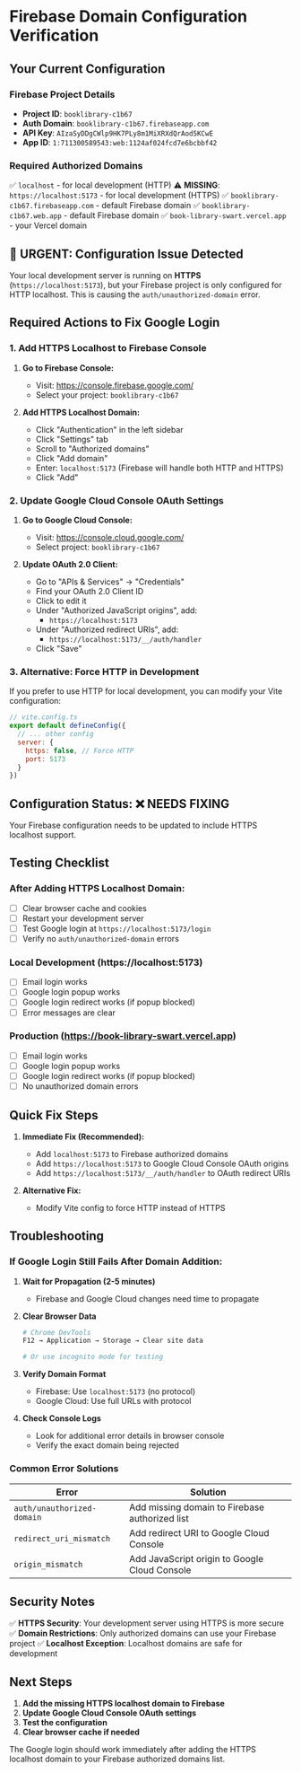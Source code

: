 # Firebase Domain Configuration Verification

## Your Current Configuration

### Firebase Project Details
- **Project ID**: `booklibrary-c1b67`
- **Auth Domain**: `booklibrary-c1b67.firebaseapp.com`
- **API Key**: `AIzaSyDDgCWlp9HK7PLy8m1MiXRXdQrAod5KCwE`
- **App ID**: `1:711300589543:web:1124af024fcd7e6bcbbf42`

### Required Authorized Domains
✅ `localhost` - for local development (HTTP)
⚠️ **MISSING**: `https://localhost:5173` - for local development (HTTPS)
✅ `booklibrary-c1b67.firebaseapp.com` - default Firebase domain
✅ `booklibrary-c1b67.web.app` - default Firebase domain
✅ `book-library-swart.vercel.app` - your Vercel domain

## 🚨 URGENT: Configuration Issue Detected

Your local development server is running on **HTTPS** (`https://localhost:5173`), but your Firebase project is only configured for HTTP localhost. This is causing the `auth/unauthorized-domain` error.

## Required Actions to Fix Google Login

### 1. Add HTTPS Localhost to Firebase Console

1. **Go to Firebase Console:**
   - Visit: https://console.firebase.google.com/
   - Select your project: `booklibrary-c1b67`

2. **Add HTTPS Localhost Domain:**
   - Click "Authentication" in the left sidebar
   - Click "Settings" tab
   - Scroll to "Authorized domains"
   - Click "Add domain"
   - Enter: `localhost:5173` (Firebase will handle both HTTP and HTTPS)
   - Click "Add"

### 2. Update Google Cloud Console OAuth Settings

1. **Go to Google Cloud Console:**
   - Visit: https://console.cloud.google.com/
   - Select project: `booklibrary-c1b67`

2. **Update OAuth 2.0 Client:**
   - Go to "APIs & Services" → "Credentials"
   - Find your OAuth 2.0 Client ID
   - Click to edit it
   - Under "Authorized JavaScript origins", add:
     - `https://localhost:5173`
   - Under "Authorized redirect URIs", add:
     - `https://localhost:5173/__/auth/handler`
   - Click "Save"

### 3. Alternative: Force HTTP in Development

If you prefer to use HTTP for local development, you can modify your Vite configuration:

```javascript
// vite.config.ts
export default defineConfig({
  // ... other config
  server: {
    https: false, // Force HTTP
    port: 5173
  }
})
```

## Configuration Status: ❌ NEEDS FIXING

Your Firebase configuration needs to be updated to include HTTPS localhost support.

## Testing Checklist

### After Adding HTTPS Localhost Domain:

- [ ] Clear browser cache and cookies
- [ ] Restart your development server
- [ ] Test Google login at `https://localhost:5173/login`
- [ ] Verify no `auth/unauthorized-domain` errors

### Local Development (https://localhost:5173)
- [ ] Email login works
- [ ] Google login popup works
- [ ] Google login redirect works (if popup blocked)
- [ ] Error messages are clear

### Production (https://book-library-swart.vercel.app)
- [ ] Email login works
- [ ] Google login popup works
- [ ] Google login redirect works (if popup blocked)
- [ ] No unauthorized domain errors

## Quick Fix Steps

1. **Immediate Fix (Recommended):**
   - Add `localhost:5173` to Firebase authorized domains
   - Add `https://localhost:5173` to Google Cloud Console OAuth origins
   - Add `https://localhost:5173/__/auth/handler` to OAuth redirect URIs

2. **Alternative Fix:**
   - Modify Vite config to force HTTP instead of HTTPS

## Troubleshooting

### If Google Login Still Fails After Domain Addition:

1. **Wait for Propagation (2-5 minutes)**
   - Firebase and Google Cloud changes need time to propagate

2. **Clear Browser Data**
   ```bash
   # Chrome DevTools
   F12 → Application → Storage → Clear site data
   
   # Or use incognito mode for testing
   ```

3. **Verify Domain Format**
   - Firebase: Use `localhost:5173` (no protocol)
   - Google Cloud: Use full URLs with protocol

4. **Check Console Logs**
   - Look for additional error details in browser console
   - Verify the exact domain being rejected

### Common Error Solutions

| Error | Solution |
|-------|----------|
| `auth/unauthorized-domain` | Add missing domain to Firebase authorized list |
| `redirect_uri_mismatch` | Add redirect URI to Google Cloud Console |
| `origin_mismatch` | Add JavaScript origin to Google Cloud Console |

## Security Notes

✅ **HTTPS Security**: Your development server using HTTPS is more secure
✅ **Domain Restrictions**: Only authorized domains can use your Firebase project
✅ **Localhost Exception**: Localhost domains are safe for development

## Next Steps

1. **Add the missing HTTPS localhost domain to Firebase**
2. **Update Google Cloud Console OAuth settings**
3. **Test the configuration**
4. **Clear browser cache if needed**

The Google login should work immediately after adding the HTTPS localhost domain to your Firebase authorized domains list.